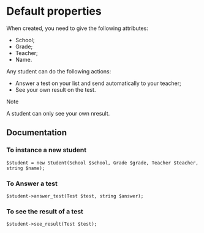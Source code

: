 # Default properties

When created, you need to give the following attributes:
+ School;
+ Grade;
+ Teacher;
+ Name.

Any student can do the following actions:
+ Answer a test on your list and send automatically to your teacher;
+ See your own result on the test.
> [!NOTE]
> A student can only see your own nresult.

## Documentation
### To instance a new student
```$student = new Student(School $school, Grade $grade, Teacher $teacher, string $name);```

### To Answer a test
``` $student->answer_test(Test $test, string $answer); ```

### To see the result of a test
``` $student->see_result(Test $test); ```  

